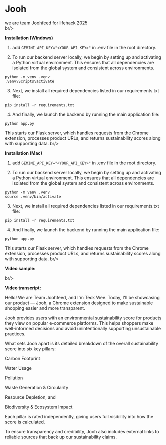 # Jooh
we are team Joohfeed for lifehack 2025 <br/>
br/>

**Installation (Windows)**
1. add `GEMINI_API_KEY="<YOUR_API_KEY>"` in .env file in the root directory.

2. To run our backend server locally, we begin by setting up and activating a Python virtual environment.
This ensures that all dependencies are isolated from the global system and consistent across environments.
```
python -m venv .venv
.venv\Scripts\activate
```
3. Next, we install all required dependencies listed in our requirements.txt file:
```
pip install -r requirements.txt
```
4. And finally, we launch the backend by running the main application file:
```
python app.py
```
This starts our Flask server, which handles requests from the Chrome extension, processes product URLs, and returns sustainability scores along with supporting data.
br/>

**Installation (Mac)**
1. add `GEMINI_API_KEY="<YOUR_API_KEY>"` in .env file in the root directory.

2. To run our backend server locally, we begin by setting up and activating a Python virtual environment.
This ensures that all dependencies are isolated from the global system and consistent across environments.
```
python -m venv .venv
source .venv/bin/activate
```
3. Next, we install all required dependencies listed in our requirements.txt file:
```
pip install -r requirements.txt
```
4. And finally, we launch the backend by running the main application file:
```
python app.py
```
This starts our Flask server, which handles requests from the Chrome extension, processes product URLs, and returns sustainability scores along with supporting data.
br/>

**Video sample:**

br/>

**Video transcript:**

Hello! We are Team Joohfeed, and I'm Teck Wee.
Today, I'll be showcasing our product — Jooh, a Chrome extension designed to make sustainable shopping easier and more transparent.

Jooh provides users with an environmental sustainability score for products they view on popular e-commerce platforms. This helps shoppers make well-informed decisions and avoid unintentionally supporting unsustainable practices.

What sets Jooh apart is its detailed breakdown of the overall sustainability score into six key pillars:

Carbon Footprint

Water Usage

Pollution

Waste Generation & Circularity

Resource Depletion, and

Biodiversity & Ecosystem Impact

Each pillar is rated independently, giving users full visibility into how the score is calculated.

To ensure transparency and credibility, Jooh also includes external links to reliable sources that back up our sustainability claims.
